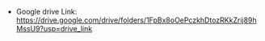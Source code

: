 - Google drive Link: https://drive.google.com/drive/folders/1FpBx8oOePczkhDtozRKkZrij89hMssU9?usp=drive_link

